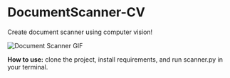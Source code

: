 # DocumentScanner-CV
Create document scanner using computer vision!

![Document Scanner GIF](./scanned/output2.gif)

**How to use:** clone the project, install requirements, and run scanner.py in your terminal.
